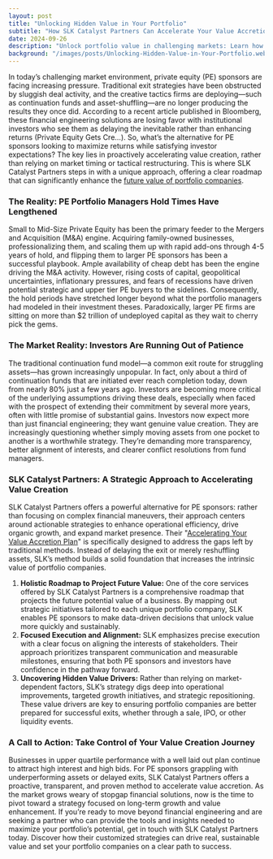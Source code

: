 ```yaml
---
layout: post
title: "Unlocking Hidden Value in Your Portfolio"
subtitle: "How SLK Catalyst Partners Can Accelerate Your Value Accretion"
date: 2024-09-26
description: "Unlock portfolio value in challenging markets: Learn how SLK Catalyst Partners' innovative approach helps PE sponsors accelerate growth and satisfy investors through strategic value creation, moving beyond financial engineering to drive sustainable returns."
background: "/images/posts/Unlocking-Hidden-Value-in-Your-Portfolio.webp"
---
```


In today’s challenging market environment, private equity (PE) sponsors are facing increasing pressure. Traditional exit strategies have been obstructed by sluggish deal activity, and the creative tactics firms are deploying—such as continuation funds and asset-shuffling—are no longer producing the results they once did. According to a recent article published in Bloomberg, these financial engineering solutions are losing favor with institutional investors who see them as delaying the inevitable rather than enhancing returns (Private Equity Gets Cre…).
So, what’s the alternative for PE sponsors looking to maximize returns while satisfying investor expectations? The key lies in proactively accelerating value creation, rather than relying on market timing or tactical restructuring. This is where SLK Catalyst Partners steps in with a unique approach, offering a clear roadmap that can significantly enhance the [future value of portfolio companies](https://www.bloomberg.com/news/articles/2024-07-23/private-equity-gets-creative-to-buy-time-for-more-gains-clients-say-pay-me-now).

### The Reality: PE Portfolio Managers Hold Times Have Lengthened
Small to Mid-Size Private Equity has been the primary feeder to the Mergers and Acquisition (M&A) engine. Acquiring family-owned businesses, professionalizing them, and scaling them up with rapid add-ons through 4-5 years of hold, and flipping them to larger PE sponsors has been a successful playbook. Ample availability of cheap debt has been the engine driving the M&A activity. However, rising costs of capital, geopolitical uncertainties, inflationary pressures, and fears of recessions have driven potential strategic and upper tier PE buyers to the sidelines. Consequently, the hold periods have stretched longer beyond what the portfolio managers had modeled in their investment theses. Paradoxically, larger PE firms are sitting on more than $2 trillion of undeployed capital as they wait to cherry pick the gems.

### The Market Reality: Investors Are Running Out of Patience
The traditional continuation fund model—a common exit route for struggling assets—has grown increasingly unpopular. In fact, only about a third of continuation funds that are initiated ever reach completion today, down from nearly 80% just a few years ago. Investors are becoming more critical of the underlying assumptions driving these deals, especially when faced with the prospect of extending their commitment by several more years, often with little promise of substantial gains. 
Investors now expect more than just financial engineering; they want genuine value creation. They are increasingly questioning whether simply moving assets from one pocket to another is a worthwhile strategy. They’re demanding more transparency, better alignment of interests, and clearer conflict resolutions from fund managers.

### SLK Catalyst Partners: A Strategic Approach to Accelerating Value Creation
SLK Catalyst Partners offers a powerful alternative for PE sponsors: rather than focusing on complex financial maneuvers, their approach centers around actionable strategies to enhance operational efficiency, drive organic growth, and expand market presence. Their "[Accelerating Your Value Accretion Plan](https://slkcatalystpartners.com/private-equity-sponsors/#accelerate-plan)" is specifically designed to address the gaps left by traditional methods. Instead of delaying the exit or merely reshuffling assets, SLK’s method builds a solid foundation that increases the intrinsic value of portfolio companies.

1. **Holistic Roadmap to Project Future Value:** One of the core services offered by SLK Catalyst Partners is a comprehensive roadmap that projects the future potential value of a business. By mapping out strategic initiatives tailored to each unique portfolio company, SLK enables PE sponsors to make data-driven decisions that unlock value more quickly and sustainably.
2. **Focused Execution and Alignment:** SLK emphasizes precise execution with a clear focus on aligning the interests of stakeholders. Their approach prioritizes transparent communication and measurable milestones, ensuring that both PE sponsors and investors have confidence in the pathway forward.
3. **Uncovering Hidden Value Drivers:** Rather than relying on market-dependent factors, SLK’s strategy digs deep into operational improvements, targeted growth initiatives, and strategic repositioning. These value drivers are key to ensuring portfolio companies are better prepared for successful exits, whether through a sale, IPO, or other liquidity events.

### A Call to Action: Take Control of Your Value Creation Journey
Businesses in upper quartile performance with a well laid out plan continue to attract high interest and high bids. For PE sponsors grappling with underperforming assets or delayed exits, SLK Catalyst Partners offers a proactive, transparent, and proven method to accelerate value accretion. As the market grows weary of stopgap financial solutions, now is the time to pivot toward a strategy focused on long-term growth and value enhancement.
If you’re ready to move beyond financial engineering and are seeking a partner who can provide the tools and insights needed to maximize your portfolio’s potential, get in touch with SLK Catalyst Partners today. Discover how their customized strategies can drive real, sustainable value and set your portfolio companies on a clear path to success.
